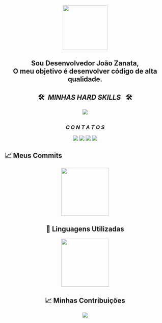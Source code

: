 <div align = "center">
  <img height = "140px" src = "https://user-images.githubusercontent.com/92947069/183311882-d6cec5b0-18e8-48cf-a551-098f295fbce5.gif" >


<h2>Sou Desenvolvedor João Zanata,<br />
O meu objetivo é desenvolver código de alta qualidade.</h4>
</div>

<p><h2 align="center">🛠️&ensp;<i>MINHAS HARD SKILLS</i> &ensp;🛠️</h2></p>
  <p align="center">
<a href="https://skillicons.dev">
  <img src="https://skillicons.dev/icons?i=html,css,bootstrap,javascript,typescript,nextjs,react,nodejs,expressjs,postgresql,mongodb,sass,git,github," />
</a>
</p>

##

<h3 align="center"><i>C O N T A T O S</i></h2>
<div align="center">
  <a href="https://www.youtube.com/channel/UC4HGXEkIXAStEavOjL2KjXg" target="_blank"><img src="https://img.shields.io/badge/YouTube-FF0000?style=for-the-badge&logo=youtube&logoColor=white" target="_blank"></a>
  <a href="https://www.instagram.com/jmmoadm/" target="_blank"><img src="https://img.shields.io/badge/-Instagram-%23E4405F?style=for-the-badge&logo=instagram&logoColor=white" target="_blank"></a>
   <a href = "mailto:darakosmz8@gmail.com"><img src="https://img.shields.io/badge/-Gmail-%23333?style=for-the-badge&logo=gmail&logoColor=white" target="_blank"></a>
  <a href="https://www.linkedin.com/in/joaomarcoszanata/" target="_blank"><img src="https://img.shields.io/badge/-LinkedIn-%230077B5?style=for-the-badge&logo=linkedin&logoColor=white" target="_blank"></a> 
 </div>
 
##

## :chart_with_upwards_trend: Meus Commits
<div align='center' >  
<div align='center'>
<img height="150em" src="https://github-readme-stats-git-masterrstaa-rickstaa.vercel.app/api?username=jmmoz08&show_icons=true&theme=blue-green&include_all_commits=true&count_private=true"/>

## :bookmark_tabs: Linguagens Utilizadas
<div align='center' > 
<div align='center'>
<img height="150em" src="https://github-readme-stats-git-masterrstaa-rickstaa.vercel.app/api/top-langs/?username=jmmoz08&layout=compact&langs_count=7&theme=blue-green"/>
</div>   

## :chart_with_upwards_trend: Minhas Contribuições
<div align='center' > 
<div align='center'>
<a height="150em" href="http://www.github.com/JMMOZ08"><img src="https://github-readme-streak-stats.herokuapp.com/?user=JMMOZ08&stroke=2ea043&background=171717&ring=3382ed&fire=ff6347&currStreakNum=0bd967&currStreakLabel=3382ed&sideNums=0bd967&sideLabels=3382ed&dates=0bd967&hide_border=true" /></a>
</div>

